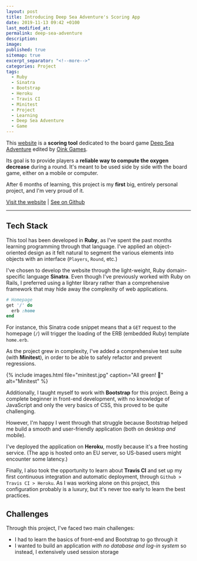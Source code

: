 ```yaml
---
layout: post
title: Introducing Deep Sea Adventure's Scoring App
date: 2019-11-13 09:42 +0100
last_modified_at: 
permalink: deep-sea-adventure
description: 
image: 
published: true
sitemap: true
excerpt_separator: "<!--more-->"
categories: Project
tags: 
  - Ruby
  - Sinatra
  - Bootstrap
  - Heroku
  - Travis CI
  - Minitest
  - Project
  - Learning
  - Deep Sea Adventure
  - Game
---
```


This [website](https://deep-sea-adventure.herokuapp.com/) is a **scoring tool**
dedicated to the board game
[Deep Sea Adventure](https://oinkgms.com/en/deep-sea-adventure) edited by
[Oink Games](https://oinkgms.com/en/).

Its goal is to provide players a **reliable way to compute the oxygen decrease**
during a round. It's meant to be used side by side with the board game,
either on a mobile or computer.

After 6 months of learning, this project is my **first** big, entirely personal
project, and I'm very proud of it.

[Visit the website](https://deep-sea-adventure.herokuapp.com/) | [See on Github](https://github.com/jsiny/deep_sea_adventure)

<!--more--> 

<hr>

## Tech Stack

This tool has been developed in **Ruby**, as I've spent the past months
learning programming through that language. I've applied an object-oriented
design as it felt natural to segment the various elements into objects with
an interface (`Players`, `Round`, etc.)

I've chosen to develop the website through the light-weight, Ruby 
domain-specific language **Sinatra**. Even though I've previously worked with
Ruby on Rails, I preferred using a lighter library rather than a comprehensive
framework that may hide away the complexity of web applications.

```ruby
# Homepage
get '/' do
  erb :home
end
```

For instance, this Sinatra code snippet means that a `GET` request to the
homepage (`/`) will trigger the loading of the ERB (embedded Ruby) template
`home.erb`.

As the project grew in complexity, I've added a comprehensive test suite (with
**Minitest**), in order to be able to safely refactor and prevent regressions.

{% include images.html file="minitest.jpg" 
  caption="All green! 💚" 
  alt="Minitest" %}

Additionally, I taught myself to work with **Bootstrap** for this project.
Being a complete beginner in front-end development, with no knowledge of
JavaScript and only the very basics of CSS, this proved to be quite
challenging.

However, I'm happy I went through that struggle because Bootstrap helped me
build a smooth and user-friendly application (both on desktop *and* mobile).

I've deployed the application on **Heroku**, mostly because it's a 
free hosting service. (The app is hosted onto an EU server, so US-based
users might encounter some latency.)

Finally, I also took the opportunity to learn about **Travis CI** and set up
my first continuous integration and automatic deployment, through
`Github > Travis CI > Heroku`. As I was working alone on this project,
this configuration probably is a luxury, but it's never too early to learn
the best practices.

## Challenges

Through this project, I've faced two main challenges:
* I had to learn the basics of front-end and Bootstrap to go through it
* I wanted to build an application *with no database and log-in system* so
instead, I extensively used session storage


